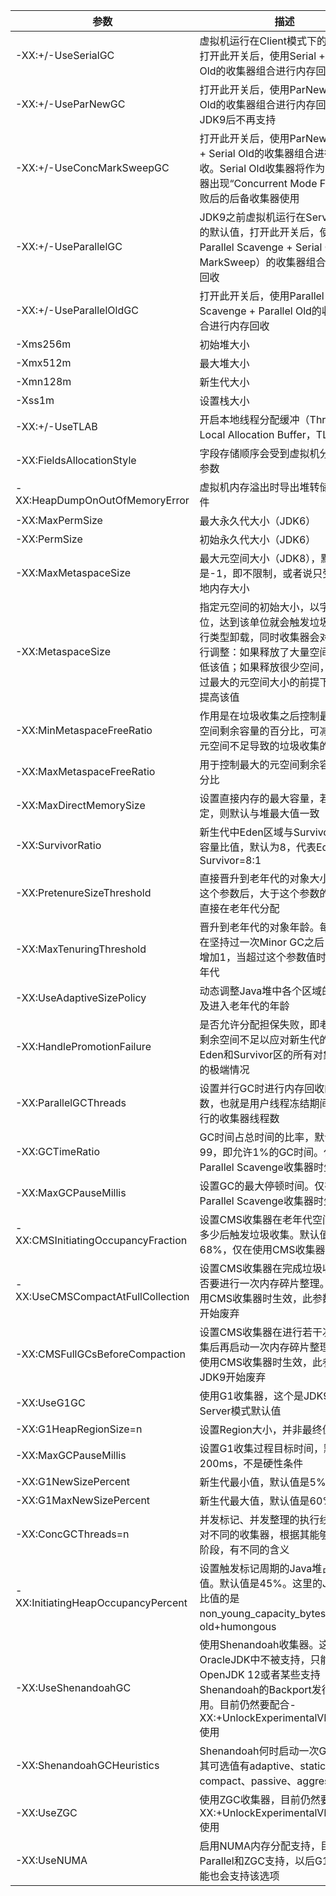 

| 参数                               | 描述                                                         |
| ---------------------------------- | ------------------------------------------------------------ |
| -XX:+/-UseSerialGC                 | 虚拟机运行在Client模式下的默认值，打开此开关后，使用Serial + Serial Old的收集器组合进行内存回收 |
| -XX:+/-UseParNewGC                 | 打开此开关后，使用ParNew + Serial Old的收集器组合进行内存回收，在JDK9后不再支持 |
| -XX:+/-UseConcMarkSweepGC          | 打开此开关后，使用ParNew + CMS + Serial Old的收集器组合进行内存回收。Serial Old收集器将作为CMS收集器出现“Concurrent Mode Failure”失败后的后备收集器使用 |
| -XX:+/-UseParallelGC               | JDK9之前虚拟机运行在Server模式下的默认值，打开此开关后，使用Parallel Scavenge + Serial Old（PS MarkSweep）的收集器组合进行内存回收 |
| -XX:+/-UseParallelOldGC            | 打开此开关后，使用Parallel Scavenge + Parallel Old的收集器组合进行内存回收 |
| -Xms256m                           | 初始堆大小                                                   |
| -Xmx512m                           | 最大堆大小                                                   |
| -Xmn128m                           | 新生代大小                                                   |
| -Xss1m                             | 设置栈大小                                                   |
| -XX:+/-UseTLAB                     | 开启本地线程分配缓冲（Thread Local Allocation Buffer，TLAB） |
| -XX:FieldsAllocationStyle          | 字段存储顺序会受到虚拟机分配策略参数                         |
| -XX:HeapDumpOnOutOfMemoryError     | 虚拟机内存溢出时导出堆转储快照文件                           |
| -XX:MaxPermSize                    | 最大永久代大小（JDK6）                                       |
| -XX:PermSize                       | 初始永久代大小（JDK6）                                       |
| -XX:MaxMetaspaceSize               | 最大元空间大小（JDK8），默认是-1，即不限制，或者说只受限于本地内存大小 |
| -XX:MetaspaceSize                  | 指定元空间的初始大小，以字节为单位，达到该单位就会触发垃圾收集进行类型卸载，同时收集器会对该值进行调整：如果释放了大量空间就会降低该值；如果释放很少空间，在不超过最大的元空间大小的前提下，适当提高该值 |
| -XX:MinMetaspaceFreeRatio          | 作用是在垃圾收集之后控制最小的元空间剩余容量的百分比，可减少因为元空间不足导致的垃圾收集的频率。 |
| -XX:MaxMetaspaceFreeRatio          | 用于控制最大的元空间剩余容量的百分比                         |
| -XX:MaxDirectMemorySize            | 设置直接内存的最大容量，若不指定，则默认与堆最大值一致       |
| -XX:SurvivorRatio                  | 新生代中Eden区域与Survivor区域的容量比值，默认为8，代表Eden：Survivor=8:1 |
| -XX:PretenureSizeThreshold         | 直接晋升到老年代的对象大小，设置这个参数后，大于这个参数的对象将直接在老年代分配 |
| -XX:MaxTenuringThreshold           | 晋升到老年代的对象年龄。每个对象在坚持过一次Minor GC之后，年龄就增加1，当超过这个参数值时就进入老年代 |
| -XX:UseAdaptiveSizePolicy          | 动态调整Java堆中各个区域的大小以及进入老年代的年龄           |
| -XX:HandlePromotionFailure         | 是否允许分配担保失败，即老年代的剩余空间不足以应对新生代的整个Eden和Survivor区的所有对象都存活的极端情况 |
| -XX:ParallelGCThreads              | 设置并行GC时进行内存回收的线程数，也就是用户线程冻结期间并行执行的收集器线程数 |
| -XX:GCTimeRatio                    | GC时间占总时间的比率，默认值为99，即允许1%的GC时间。仅在使用Parallel Scavenge收集器时生效 |
| -XX:MaxGCPauseMillis               | 设置GC的最大停顿时间。仅在使用Parallel Scavenge收集器时生效  |
| -XX:CMSInitiatingOccupancyFraction | 设置CMS收集器在老年代空间被使用多少后触发垃圾收集。默认值为68%，仅在使用CMS收集器时生效 |
| -XX:UseCMSCompactAtFullCollection  | 设置CMS收集器在完成垃圾收集后是否要进行一次内存碎片整理。仅在使用CMS收集器时生效，此参数从JDK9开始废弃 |
| -XX:CMSFullGCsBeforeCompaction     | 设置CMS收集器在进行若干次垃圾收集后再启动一次内存碎片整理。仅在使用CMS收集器时生效，此参数从JDK9开始废弃 |
| -XX:UseG1GC                        | 使用G1收集器，这个是JDK9后的Server模式默认值                 |
| -XX:G1HeapRegionSize=n             | 设置Region大小，并非最终值                                   |
| -XX:MaxGCPauseMillis               | 设置G1收集过程目标时间，默认值200ms，不是硬性条件            |
| -XX:G1NewSizePercent               | 新生代最小值，默认值是5%                                     |
| -XX:G1MaxNewSizePercent            | 新生代最大值，默认值是60%                                    |
| -XX:ConcGCThreads=n                | 并发标记、并发整理的执行线程数，对不同的收集器，根据其能够并发的阶段，有不同的含义 |
| -XX:InitiatingHeapOccupancyPercent | 设置触发标记周期的Java堆占用率阈值。默认值是45%。这里的Java堆占比值的是non_young_capacity_bytes，包括old+humongous |
| -XX:UseShenandoahGC                | 使用Shenandoah收集器。这个选项在OracleJDK中不被支持，只能在OpenJDK 12或者某些支持Shenandoah的Backport发行版本使用。目前仍然要配合-XX:+UnlockExperimentalVMOptions使用 |
| -XX:ShenandoahGCHeuristics         | Shenandoah何时启动一次GC过程，其可选值有adaptive、static、compact、passive、aggressive |
| -XX:UseZGC                         | 使用ZGC收集器，目前仍然要配合-XX:+UnlockExperimentalVMOptions使用 |
| -XX:UseNUMA                        | 启用NUMA内存分配支持，目前只有Parallel和ZGC支持，以后G1收集器可能也会支持该选项 |

